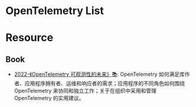# OpenTelemetry List

# Resource

## Book

- [2022-《OpenTelemetry 可观测性的未来》📚](https://lib.jimmysong.io/opentelemetry-obervability/): OpenTelemetry 如何满足库作者、应用程序拥有者、运维和响应者的需求；应用程序的不同角色如何围绕 OpenTelemetry 来协同和独立工作；关于在组织中采用和管理 OpenTelemetry 的实用建议。
